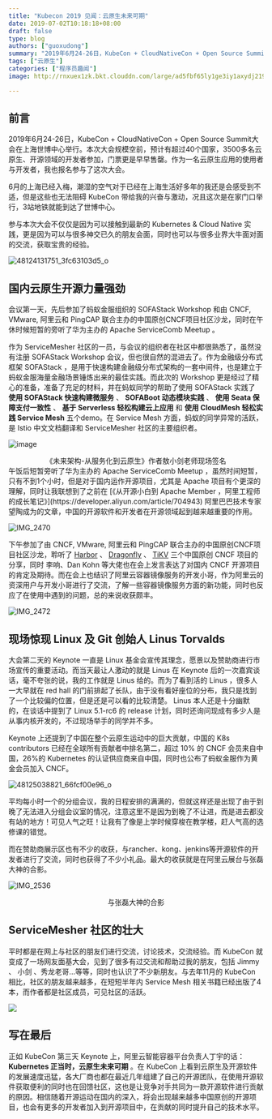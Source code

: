 ```yaml
---
title: "Kubecon 2019 见闻：云原生未来可期"
date: 2019-07-02T10:18:18+08:00
draft: false
type: blog
authors: ["guoxudong"]
summary: "2019年6月24-26日，KubeCon + CloudNativeCon + Open Source Summit大会在上海世博中心举行。本次大会规模空前，预计有超过40个国家，3500多名云原生、开源领域的开发者参加，门票更是早早售罄。作为一名云原生应用的使用者与开发者，我也报名参与了这次大会。"
tags: ["云原生"]
categories: ["程序员趣闻"]
image: http://rnxuex1zk.bkt.clouddn.com/large/ad5fbf65ly1ge3iy1axydj21900u07it.jpg

---
```

## 前言

2019年6月24-26日，KubeCon + CloudNativeCon + Open Source Summit大会在上海世博中心举行。本次大会规模空前，预计有超过40个国家，3500多名云原生、开源领域的开发者参加，门票更是早早售罄。作为一名云原生应用的使用者与开发者，我也报名参与了这次大会。

6月的上海已经入梅，潮湿的空气对于已经在上海生活好多年的我还是会感受到不适，但是这些也无法阻碍 KubeCon 带给我的兴奋与激动，况且这次是在家门口举行，3站地铁就能到达了世博中心。

参与本次大会不仅仅是因为可以接触到最新的 Kubernetes & Cloud Native 实践，更是因为可以与很多神交已久的朋友会面，同时也可以与很多业界大牛面对面的交流，获取宝贵的经验。

![48124131751_3fc63103d5_o](http://rnxuex1zk.bkt.clouddn.com/large/ad5fbf65gy1g4lbp87794j22bc1jknpe.jpg)

## 国内云原生开源力量强劲

会议第一天，先后参加了蚂蚁金服组织的 SOFAStack Workshop 和由 CNCF, VMware, 阿里云和 PingCAP 联合主办的中国原创CNCF项目社区沙龙，同时在午休时候短暂的旁听了华为主办的 Apache ServiceComb Meetup 。

作为 ServiceMesher 社区的一员，与会议的组织者在社区中都很熟悉了，虽然没有注册 SOFAStack Workshop 会议，但也很自然的混进去了。作为金融级分布式框架 SOFAStack ，是用于快速构建金融级分布式架构的一套中间件，也是建立于蚂蚁金服海量金融场景锤炼出来的最佳实践。而此次的 Workshop 更是经过了精心的准备，准备了充足的材料，并在蚂蚁同学的帮助了使用 SOFAStack 实践了 __使用 SOFAStack 快速构建微服务__ 、 __SOFABoot 动态模块实践__ 、 __使用 Seata 保障支付一致性__ 、 __基于 Serverless 轻松构建云上应用__ 和 __使用 CloudMesh 轻松实践 Service Mesh__ 五个demo。在 Service Mesh 方面，蚂蚁的同学异常的活跃，是 Istio 中文文档翻译和 ServiceMesher 社区的主要组织者。

![image](http://rnxuex1zk.bkt.clouddn.com/large/ad5fbf65gy1g4lcu8mpmsj21480tokjl.jpg)
<center>《未来架构-从服务化到云原生》作者敖小剑老师现场签名</center>
<!-- markdown-link-check-disable-next-line -->
午饭后短暂旁听了华为主办的 Apache ServiceComb Meetup ，虽然时间短暂，只有不到1个小时，但是对于国内运作开源项目，尤其是 Apache 项目有个更深的理解，同时让我联想到了之前在 [《从开源小白到 Apache Member ，阿里工程师的成长笔记》](https://developer.aliyun.com/article/704943) 阿里巴巴技术专家望陶成为的文章，中国的开源软件和开发者在开源领域起到越来越重要的作用。

![IMG_2470](http://rnxuex1zk.bkt.clouddn.com/large/ad5fbf65gy1g4lcxc767gj23402c07wi.jpg)

下午参加了由 CNCF, VMware, 阿里云和 PingCAP 联合主办的中国原创CNCF项目社区沙龙，聆听了 [Harbor](https://github.com/goharbor/harbor) 、 [Dragonfly](https://github.com/dragonflyoss/Dragonfly) 、 [TiKV](https://github.com/tikv/tikv) 三个中国原创 CNCF 项目的分享，同时 李响、Dan Kohn 等大佬也在会上发言表达了对国内 CNCF 开源项目的肯定及期待。而在会上也结识了阿里云容器镜像服务的开发小哥，作为阿里云的资深用户与开发小哥进行了交流，了解一些容器镜像服务方面的新功能，同时也反应了在使用中遇到的问题，总的来说收获颇丰。

![IMG_2472](http://rnxuex1zk.bkt.clouddn.com/large/ad5fbf65gy1g4lfret268j23402c0kjm.jpg)

## 现场惊现 Linux 及 Git 创始人 Linus Torvalds

大会第二天的 Keynote 一直是 Linux 基金会宣传其理念，愿景以及赞助商进行市场宣传的重要活动。而当天最让人激动的就是 Linus 在 Keynote 后的一次嘉宾谈话，毫不夸张的说，我的工作就是 Linus 给的。而为了看到活的 Linus ，很多人一大早就在 red hall 的门前排起了长队，由于没有看好座位的分布，我只是找到了一个比较偏的位置，但是还是可以看的比较清楚。 Linus 本人还是十分幽默的，在谈话中提到了 Linux 5.1-rc6 的 release 计划，同时还询问现成有多少人是从事内核开发的，不过现场举手的同学并不多。

Keynote 上还提到了中国在整个云原生运动中的巨大贡献，中国的 K8s contributors 已经在全球所有贡献者中排名第二，超过 10% 的 CNCF 会员来自中国，26%的 Kubernetes 的认证供应商来自中国，同时也公布了蚂蚁金服作为黄金会员加入 CNCF。

![48125038821_66fcf00e96_o](http://rnxuex1zk.bkt.clouddn.com/large/ad5fbf65gy1g4lghq7jo9j20xc0m87o8.jpg)

平均每小时一个的分组会议，我的日程安排的满满的，但就这样还是出现了由于到晚了无法进入分组会议室的情况，注意这里不是因为到晚了不让进，而是进去都没有站的地方！可见人气之旺！让我有了像是上学时候穿梭在教学楼，赶人气高的选修课的错觉。

而在赞助商展示区也有不少的收获，与rancher、kong、jenkins等开源软件的开发者进行了交流，同时也获得了不少小礼品。最大的收获就是在阿里云展台与张磊大神的合影。

![IMG_2536](http://rnxuex1zk.bkt.clouddn.com/large/ad5fbf65gy1g4lh0fv4x5j23402c0qv7.jpg)
<center>与张磊大神的合影</center>

## ServiceMesher 社区的壮大

平时都是在网上与社区的朋友们进行交流，讨论技术，交流经验。而 KubeCon 就变成了一场网友面基大会，见到了很多有过交流和帮助过我的朋友，包括 Jimmy 、 小剑 、秀龙老哥...等等，同时也认识了不少新朋友。与去年11月的 KubeCon 相比，社区的朋友越来越多，在短短半年内 Service Mesh 相关书籍已经出版了4本，而作者都是社区成员，可见社区的活跃。

![](http://rnxuex1zk.bkt.clouddn.com/large/ad5fbf65gy1g4k6mh797pj21900u07it.jpg)

## 写在最后

正如 KubeCon 第三天 Keynote 上，阿里云智能容器平台负责人丁宇的话：__Kubernetes 正当时，云原生未来可期__ 。在 KubeCon 上看到云原生及开源软件的发展速度迅猛，各大厂商也都在最近几年组建了自己的开源团队，在使用开源软件获取便利的同时也在回馈社区，这也是让竞争对手共同为一款开源软件进行贡献的原因。相信随着开源运动在国内的深入，将会出现越来越多中国原创的开源项目，也会有更多的开发者加入到开源项目中，在贡献的同时提升自己的技术水平。
